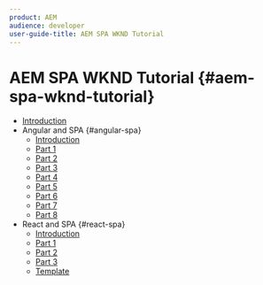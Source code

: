```yaml
---
product: AEM
audience: developer
user-guide-title: AEM SPA WKND Tutorial
---
```


# AEM SPA WKND Tutorial {#aem-spa-wknd-tutorial}

+ [Introduction](getting-started-spa-wknd-tutorial-develop.md)
+ Angular and SPA {#angular-spa}
  + [Introduction](chapter-0.md)
  + [Part 1](chapter-1.md)
  + [Part 2](chapter-2.md)
  + [Part 3](chapter-3.md)
  + [Part 4](chapter-4.md)
  + [Part 5](chapter-5.md)
  + [Part 6](chapter-6.md)
  + [Part 7](chapter-7.md)
  + [Part 8](chapter-8.md)
+ React and SPA {#react-spa}
  + [Introduction](chapter-0.md)
  + [Part 1](chapter-1.md)
  + [Part 2](chapter-2.md)
  + [Part 3](chapter-3.md)
  + [Template](template.md)
